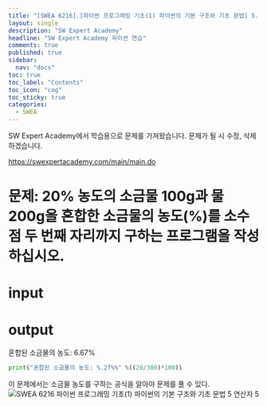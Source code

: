 ```yaml
---
title: "[SWEA 6216].[파이썬 프로그래밍 기초(1) 파이썬의 기본 구조와 기초 문법] 5. 연산자 5 "
layout: single
description: "SW Expert Academy"
headline: "SW Expert Academy 파이썬 연습"
comments: true
published: true
sidebar:
  nav: "docs"
toc: true
toc_label: "Contents"
toc_icon: "cog"
toc_sticky: true
categories:
  - SWEA
---
```


SW Expert Academy에서 학습용으로 문제를 가져왔습니다. 문제가 될 시 수정, 삭제하겠습니다.

https://swexpertacademy.com/main/main.do

# 문제: 20% 농도의 소금물 100g과 물 200g을 혼합한 소금물의 농도(%)를 소수점 두 번째 자리까지 구하는 프로그램을 작성하십시오.

# input

# output
혼합된 소금물의 농도: 6.67%

```python
print("혼합된 소금물의 농도: %.2f%%" %((20/300)*100))
```
이 문제에서는 소금물 농도를 구하는 공식을 알아야 문제를 풀 수 있다.
![SWEA 6216 파이썬 프로그래밍 기초(1) 파이썬의 기본 구조와 기초 문법  5  연산자 5](https://user-images.githubusercontent.com/79041564/125572700-facb4738-c773-4f86-b048-35512aed63e6.jpeg)

